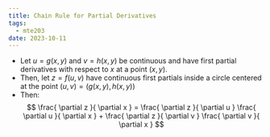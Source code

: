 ```yaml
---
title: Chain Rule for Partial Derivatives
tags:
  - mte203
date: 2023-10-11
---
```

- Let $u =g(x,y)$ and $v=h(x,y)$ be continuous and have first partial derivatives with respect to $x$ at a point $(x,y)$. 
- Then, let $z=f(u,v)$ have continuous first partials inside a circle centered at the point $(u,v) = (g(x,y), h(x,y))$
- Then:
$$
\frac{ \partial z }{ \partial x } = \frac{ \partial z }{ \partial u } \frac{ \partial u }{ \partial x } + \frac{ \partial z }{ \partial v } \frac{ \partial v }{ \partial x } 
$$
